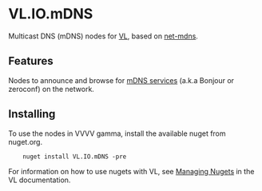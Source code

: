 # VL.IO.mDNS

Multicast DNS (mDNS) nodes for [VL](https://visualprogramming.net/), based on [net-mdns](https://github.com/jdomnitz/net-mdns/).

## Features

Nodes to announce and browse for [mDNS services](https://en.wikipedia.org/wiki/Multicast_DNS) (a.k.a Bonjour or zeroconf) on the network.

## Installing

To use the nodes in VVVV gamma, install the available nuget from nuget.org.

```
    nuget install VL.IO.mDNS -pre
```


For information on how to use nugets with VL, see [Managing Nugets](https://thegraybook.vvvv.org/reference/libraries/dependencies.html#manage-nugets) in the VL documentation. 
